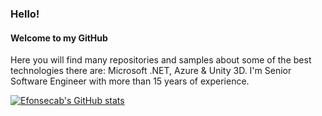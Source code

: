 ### Hello!
#### Welcome to my GitHub

Here you will find many repositories and samples about some of the best technologies there are: Microsoft .NET, Azure & Unity 3D.
I'm Senior Software Engineer with more than 15 years of experience.

[![Efonsecab's GitHub stats](https://github-readme-stats.vercel.app/api?username=efonsecab)](https://github.com/anuraghazra/github-readme-stats)
